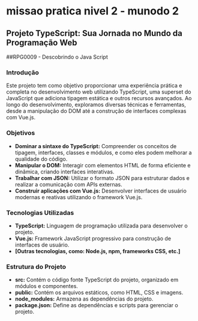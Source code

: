 # missao pratica nivel 2 - munodo 2
## Projeto TypeScript: Sua Jornada no Mundo da Programação Web
##RPG0009 - Descobrindo o Java Script

### Introdução
Este projeto tem como objetivo proporcionar uma experiência prática e completa no desenvolvimento web utilizando TypeScript, uma superset do JavaScript que adiciona tipagem estática e outros recursos avançados. Ao longo do desenvolvimento, exploramos diversas técnicas e ferramentas, desde a manipulação do DOM até a construção de interfaces complexas com Vue.js.

### Objetivos
* **Dominar a sintaxe do TypeScript:** Compreender os conceitos de tipagem, interfaces, classes e módulos, e como eles podem melhorar a qualidade do código.
* **Manipular o DOM:** Interagir com elementos HTML de forma eficiente e dinâmica, criando interfaces interativas.
* **Trabalhar com JSON:** Utilizar o formato JSON para estruturar dados e realizar a comunicação com APIs externas.
* **Construir aplicações com Vue.js:** Desenvolver interfaces de usuário modernas e reativas utilizando o framework Vue.js.

### Tecnologias Utilizadas
* **TypeScript:** Linguagem de programação utilizada para desenvolver o projeto.
* **Vue.js:** Framework JavaScript progressivo para construção de interfaces de usuário.
* **[Outras tecnologias, como: Node.js, npm, frameworks CSS, etc.]**

### Estrutura do Projeto
* **src:** Contém o código fonte TypeScript do projeto, organizado em módulos e componentes.
* **public:** Contém os arquivos estáticos, como HTML, CSS e imagens.
* **node_modules:** Armazena as dependências do projeto.
* **package.json:** Define as dependências e scripts para gerenciar o projeto.

